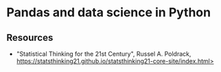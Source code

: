 # Pandas and data science in Python


## Resources
- "Statistical Thinking for the 21st Century", Russel A. Poldrack, https://statsthinking21.github.io/statsthinking21-core-site/index.html>


